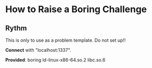 # How to Raise a Boring Challenge
## Rythm

This is only to use as a problem template. Do not set up!!

**Connect** with "localhost:1337".

**Provided**: boring ld-linux-x86-64.so.2 libc.so.6
